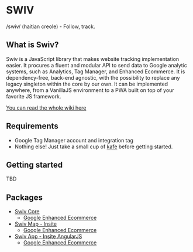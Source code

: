 # SWIV
/swiv/ (haitian creole) - Follow, track.

## What is Swiv?
Swiv is a JavaScript library that makes website tracking implementation easier.
It procures a fluent and modular API to send data to Google analytic systems, such as Analytics, Tag Manager, and Enhanced Ecommerce.
It is dependency-free, back-end agnostic, with the possibility to replace any legacy singleton within the core by our own.
It can be implemented anywhere, from a VanillaJS environment to a PWA built on top of your favorite JS framework.

[You can read the whole wiki here](wiki)


## Requirements
- Google Tag Manager account and integration tag
- Nothing else! Just take a small cup of [kafe](https://github.com/absolunet/kafe) before getting started.


## Getting started
TBD


## Packages

- [Swiv Core](wiki)
    - [Google Enhanced Ecommerce](wiki/gee)
- [Swiv Map - Insite](https://github.com/absolunet/swiv-map-insite/tree/master/wiki)
    - [Google Enhanced Ecommerce](https://github.com/absolunet/swiv-map-insite/tree/master/wiki/gee)
- [Swiv App - Insite AngularJS](https://github.com/absolunet/swiv-app-insiteangular/tree/master/wiki)
    - [Google Enhanced Ecommerce](https://github.com/absolunet/swiv-app-insiteangular/tree/master/wiki/gee)
